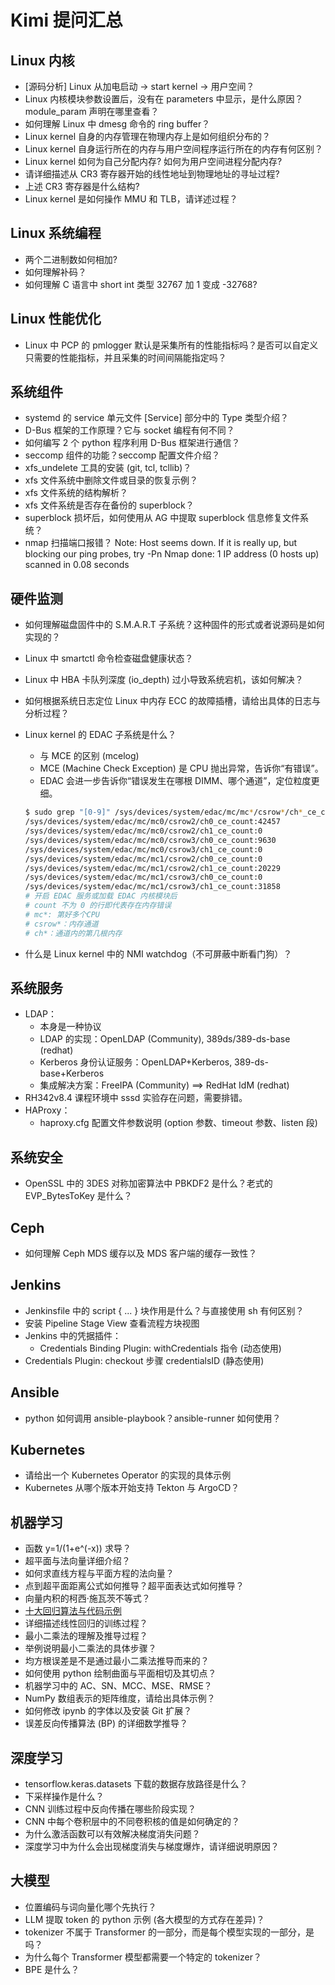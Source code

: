 # Kimi 提问汇总

## Linux 内核

- [源码分析] Linux 从加电启动 → start kernel → 用户空间？
- Linux 内核模块参数设置后，没有在 parameters 中显示，是什么原因？module_param 声明在哪里查看？
- 如何理解 Linux 中 dmesg 命令的 ring buffer？
- Linux kernel 自身的内存管理在物理内存上是如何组织分布的？
- Linux kernel 自身运行所在的内存与用户空间程序运行所在的内存有何区别？
- Linux kernel 如何为自己分配内存? 如何为用户空间进程分配内存?
- 请详细描述从 CR3 寄存器开始的线性地址到物理地址的寻址过程?
- 上述 CR3 寄存器是什么结构?
- Linux kernel 是如何操作 MMU 和 TLB，请详述过程？

## Linux 系统编程

- 两个二进制数如何相加?
- 如何理解补码？
- 如何理解 C 语言中 short int 类型 32767 加 1 变成 -32768?

## Linux 性能优化

- Linux 中 PCP 的 pmlogger 默认是采集所有的性能指标吗？是否可以自定义只需要的性能指标，并且采集的时间间隔能指定吗？

## 系统组件

- systemd 的 service 单元文件 [Service] 部分中的 Type 类型介绍？
- D-Bus 框架的工作原理？它与 socket 编程有何不同？
- 如何编写 2 个 python 程序利用 D-Bus 框架进行通信？
- seccomp 组件的功能？seccomp 配置文件介绍？
- xfs_undelete 工具的安装 (git, tcl, tcllib)？
- xfs 文件系统中删除文件或目录的恢复示例？
- xfs 文件系统的结构解析？
- xfs 文件系统是否存在备份的 superblock？
- superblock 损坏后，如何使用从 AG 中提取 superblock 信息修复文件系统？
- nmap 扫描端口报错？
  Note: Host seems down. If it is really up, but blocking our ping probes, try -Pn
  Nmap done: 1 IP address (0 hosts up) scanned in 0.08 seconds

## 硬件监测

- 如何理解磁盘固件中的 S.M.A.R.T 子系统？这种固件的形式或者说源码是如何实现的？
- Linux 中 smartctl 命令检查磁盘健康状态？
- Linux 中 HBA 卡队列深度 (io_depth) 过小导致系统宕机，该如何解决？
- 如何根据系统日志定位 Linux 中内存 ECC 的故障插槽，请给出具体的日志与分析过程？
- Linux kernel 的 EDAC 子系统是什么？
  - 与 MCE 的区别 (mcelog)
  - MCE (Machine Check Exception) 是 CPU 抛出异常，告诉你“有错误”。
  - EDAC 会进一步告诉你“错误发生在哪根 DIMM、哪个通道”，定位粒度更细。
  
  ```bash
  $ sudo grep "[0-9]" /sys/devices/system/edac/mc/mc*/csrow*/ch*_ce_count
  /sys/devices/system/edac/mc/mc0/csrow2/ch0_ce_count:42457
  /sys/devices/system/edac/mc/mc0/csrow2/ch1_ce_count:0
  /sys/devices/system/edac/mc/mc0/csrow3/ch0_ce_count:9630
  /sys/devices/system/edac/mc/mc0/csrow3/ch1_ce_count:0
  /sys/devices/system/edac/mc/mc1/csrow2/ch0_ce_count:0
  /sys/devices/system/edac/mc/mc1/csrow2/ch1_ce_count:20229
  /sys/devices/system/edac/mc/mc1/csrow3/ch0_ce_count:0
  /sys/devices/system/edac/mc/mc1/csrow3/ch1_ce_count:31858
  # 开启 EDAC 服务或加载 EDAC 内核模块后
  # count 不为 0 的行即代表存在内存错误
  # mc*: 第好多个CPU
  # csrow*：内存通道
  # ch*：通道内的第几根内存
  ```
     
- 什么是 Linux kernel 中的 NMI watchdog（不可屏蔽中断看门狗）？

## 系统服务

- LDAP：
  - 本身是一种协议
  - LDAP 的实现：OpenLDAP (Community), 389ds/389-ds-base (redhat)
  - Kerberos 身份认证服务：OpenLDAP+Kerberos, 389-ds-base+Kerberos
  - 集成解决方案：FreeIPA (Community) ==> RedHat IdM (redhat)
- RH342v8.4 课程环境中 sssd 实验存在问题，需要排错。
- HAProxy：
  - haproxy.cfg 配置文件参数说明 (option 参数、timeout 参数、listen 段)

## 系统安全

- OpenSSL 中的 3DES 对称加密算法中 PBKDF2 是什么？老式的 EVP_BytesToKey 是什么？

## Ceph

- 如何理解 Ceph MDS 缓存以及 MDS 客户端的缓存一致性？

## Jenkins
  
- Jenkinsfile 中的 script { ... } 块作用是什么？与直接使用 sh 有何区别？
- 安装 Pipeline Stage View 查看流程方块视图
- Jenkins 中的凭据插件：
  - Credentials Binding Plugin: withCredentials 指令 (动态使用)
- Credentials Plugin: checkout 步骤 credentialsID (静态使用)

## Ansible

- python 如何调用 ansible-playbook？ansible-runner 如何使用？

## Kubernetes

- 请给出一个 Kubernetes Operator 的实现的具体示例
- Kubernetes 从哪个版本开始支持 Tekton 与 ArgoCD？  

## 机器学习

- 函数 y=1/(1+e^(-x)) 求导？
- 超平面与法向量详细介绍？
- 如何求直线方程与平面方程的法向量？
- 点到超平面距离公式如何推导？超平面表达式如何推导？
- 向量内积的柯西·施瓦茨不等式？
- [十大回归算法与代码示例](https://mp.weixin.qq.com/mp/appmsgalbum?action=getalbum&__biz=MzkwNjY5NDU2OQ==&scene=1&album_id=3510733534568808456&count=3#wechat_redirect)
- 详细描述线性回归的训练过程？
- 最小二乘法的理解及推导过程？
- 举例说明最小二乘法的具体步骤？
- 均方根误差是不是通过最小二乘法推导而来的？
- 如何使用 python 绘制曲面与平面相切及其切点？
- 机器学习中的 AC、SN、MCC、MSE、RMSE？
- NumPy 数组表示的矩阵维度，请给出具体示例？
- 如何修改 ipynb 的字体以及安装 Git 扩展？
- 误差反向传播算法 (BP) 的详细数学推导？

## 深度学习

- tensorflow.keras.datasets 下载的数据存放路径是什么？
- 下采样操作是什么？
- CNN 训练过程中反向传播在哪些阶段实现？
- CNN 中每个卷积层中的不同卷积核的值是如何确定的？
- 为什么激活函数可以有效解决梯度消失问题？
- 深度学习中为什么会出现梯度消失与梯度爆炸，请详细说明原因？

## 大模型

- 位置编码与词向量化哪个先执行？
- LLM 提取 token 的 python 示例 (各大模型的方式存在差异)？
- tokenizer 不属于 Transformer 的一部分，而是每个模型实现的一部分，是吗？
- 为什么每个 Transformer 模型都需要一个特定的 tokenizer？
- BPE 是什么？
  